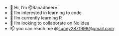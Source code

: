 - 👋 Hi, I’m @Ranadheerv
- 👀 I’m interested in learning to code
- 🌱 I’m currently learning R
- 💞️ I’m looking to collaborate on No idea
- 📫 you can reach me @sunny2871998@gmail.com

<!---
Ranadheerv/Ranadheerv is a ✨ special ✨ repository because its `README.md` (this file) appears on your GitHub profile.
You can click the Preview link to take a look at your changes.
--->
